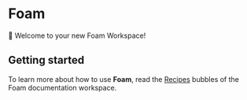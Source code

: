 # Foam

👋 Welcome to your new Foam Workspace!

## Getting started

To learn more about how to use **Foam**, read the [Recipes](https://foambubble.github.io/foam/recipes) bubbles of the Foam documentation workspace.



